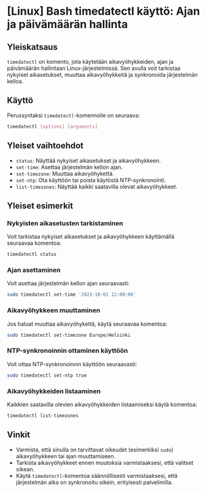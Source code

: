 # [Linux] Bash timedatectl käyttö: Ajan ja päivämäärän hallinta

## Yleiskatsaus
`timedatectl` on komento, jota käytetään aikavyöhykkeiden, ajan ja päivämäärän hallintaan Linux-järjestelmissä. Sen avulla voit tarkistaa nykyiset aikasetukset, muuttaa aikavyöhykkeitä ja synkronoida järjestelmän kelloa.

## Käyttö
Perussyntaksi `timedatectl`-komennolle on seuraava:

```bash
timedatectl [options] [arguments]
```

## Yleiset vaihtoehdot
- `status`: Näyttää nykyiset aikasetukset ja aikavyöhykkeen.
- `set-time`: Asettaa järjestelmän kellon ajan.
- `set-timezone`: Muuttaa aikavyöhykettä.
- `set-ntp`: Ota käyttöön tai poista käytöstä NTP-synkronointi.
- `list-timezones`: Näyttää kaikki saatavilla olevat aikavyöhykkeet.

## Yleiset esimerkit

### Nykyisten aikasetusten tarkistaminen
Voit tarkistaa nykyiset aikasetukset ja aikavyöhykkeen käyttämällä seuraavaa komentoa:

```bash
timedatectl status
```

### Ajan asettaminen
Voit asettaa järjestelmän kellon ajan seuraavasti:

```bash
sudo timedatectl set-time '2023-10-01 12:00:00'
```

### Aikavyöhykkeen muuttaminen
Jos haluat muuttaa aikavyöhykettä, käytä seuraavaa komentoa:

```bash
sudo timedatectl set-timezone Europe/Helsinki
```

### NTP-synkronoinnin ottaminen käyttöön
Voit ottaa NTP-synkronoinnin käyttöön seuraavasti:

```bash
sudo timedatectl set-ntp true
```

### Aikavyöhykkeiden listaaminen
Kaikkien saatavilla olevien aikavyöhykkeiden listaamiseksi käytä komentoa:

```bash
timedatectl list-timezones
```

## Vinkit
- Varmista, että sinulla on tarvittavat oikeudet (esimerkiksi `sudo`) aikavyöhykkeen tai ajan muuttamiseen.
- Tarkista aikavyöhykkeet ennen muutoksia varmistaaksesi, että valitset oikean.
- Käytä `timedatectl`-komentoa säännöllisesti varmistaaksesi, että järjestelmän aika on synkronoitu oikein, erityisesti palvelimilla.